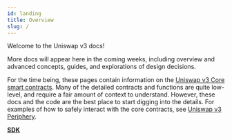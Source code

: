 ```yaml
---
id: landing
title: Overview
slug: /
---
```


Welcome to the Uniswap v3 docs!

More docs will appear here in the coming weeks, including overview and advanced concepts, guides, and explorations of design decisions.

For the time being, these pages contain information on the [Uniswap v3 Core smart contracts](https://github.com/Uniswap/uniswap-v3-core). Many of the detailed contracts and functions are quite low-level, and require a fair amount of context to understand. However, these docs and the code are the best place to start digging into the details. For examples of how to safely interact with the core contracts, see [Uniswap v3 Periphery](https://github.com/Uniswap/uniswap-v3-periphery).

[**SDK**](../../../SDK/classes/entities_pool.pool.md)